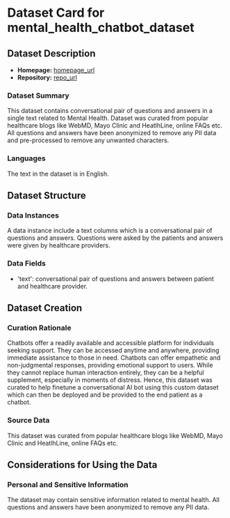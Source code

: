 

# Dataset Card for mental_health_chatbot_dataset

## Dataset Description

- **Homepage:** [homepage_url](https://huggingface.co/datasets/heliosbrahma/mental_health_chatbot_dataset)
- **Repository:** [repo_url](https://huggingface.co/datasets/heliosbrahma/mental_health_chatbot_dataset/tree/main)

### Dataset Summary

This dataset contains conversational pair of questions and answers in a single text related to Mental Health. Dataset was curated from popular healthcare blogs like WebMD, Mayo Clinic and HeatlhLine, online FAQs etc. All questions and answers have been anonymized to remove any PII data and pre-processed to remove any unwanted characters.

### Languages

The text in the dataset is in English.

## Dataset Structure

### Data Instances

A data instance include a text columns which is a conversational pair of questions and answers. Questions were asked by the patients and answers were given by healthcare providers.

### Data Fields

- 'text': conversational pair of questions and answers between patient and healthcare provider.

## Dataset Creation

### Curation Rationale

Chatbots offer a readily available and accessible platform for individuals seeking support. They can be accessed anytime and anywhere, providing immediate assistance to those in need. Chatbots can offer empathetic and non-judgmental responses, providing emotional support to users. While they cannot replace human interaction entirely, they can be a helpful supplement, especially in moments of distress. Hence, this dataset was curated to help finetune a conversational AI bot using this custom dataset which can then be deployed and be provided to the end patient as a chatbot.

### Source Data

This dataset was curated from popular healthcare blogs like WebMD, Mayo Clinic and HeatlhLine, online FAQs etc.

## Considerations for Using the Data

### Personal and Sensitive Information

The dataset may contain sensitive information related to mental health. All questions and answers have been anonymized to remove any PII data.
